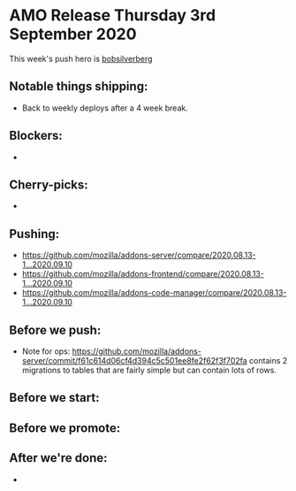 # AMO Release Thursday 3rd September 2020

This week's push hero is [bobsilverberg](https://github.com/bobsilverberg)

## Notable things shipping:

- Back to weekly deploys after a 4 week break.

## Blockers:

-

## Cherry-picks:

- 

## Pushing:

- https://github.com/mozilla/addons-server/compare/2020.08.13-1...2020.09.10
- https://github.com/mozilla/addons-frontend/compare/2020.08.13-1...2020.09.10
- https://github.com/mozilla/addons-code-manager/compare/2020.08.13-1...2020.09.10

## Before we push:
- Note for ops: https://github.com/mozilla/addons-server/commit/f61c614d06cf4d394c5c501ee8fe2f62f3f702fa contains 2 migrations to tables that are fairly simple but can contain lots of rows.

## Before we start:

## Before we promote:

## After we're done:

- 


